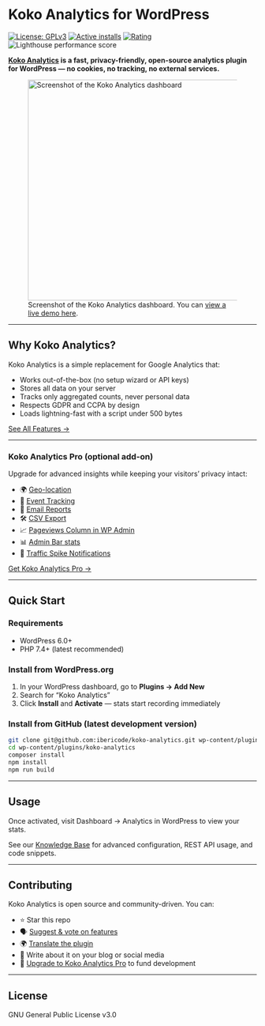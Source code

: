 Koko Analytics for WordPress
===========
[![License: GPLv3](https://img.shields.io/badge/License-GPLv3-blue.svg)](https://raw.githubusercontent.com/ibericode/koko-analytics/master/LICENSE)
[![Active installs](https://img.shields.io/wordpress/plugin/installs/koko-analytics.svg)](https://wordpress.org/plugins/koko-analytics/advanced/)
[![Rating](https://img.shields.io/wordpress/plugin/r/koko-analytics.svg)](https://wordpress.org/support/plugin/koko-analytics/reviews/)
![Lighthouse performance score](https://raw.githubusercontent.com/ibericode/koko-analytics/master/assets/src/github/lighthouse_performance.svg)

**[Koko Analytics](https://www.kokoanalytics.com/) is a fast, privacy-friendly, open-source analytics plugin for WordPress — no cookies, no tracking, no external services.**

<figure>
  <img src="https://raw.githubusercontent.com/ibericode/koko-analytics/main/assets/src/img/screenshot-1-830x447.png" alt="Screenshot of the Koko Analytics dashboard" loading="lazy" width="830" height="447" />
  <figcaption>Screenshot of the Koko Analytics dashboard. You can <a href="https://www.kokoanalytics.com/?koko-analytics-dashboard">view a live demo here</a>.</figcaption>
</figure>

---

## Why Koko Analytics?

Koko Analytics is a simple replacement for Google Analytics that:

- Works out-of-the-box (no setup wizard or API keys)
- Stores all data on your server
- Tracks only aggregated counts, never personal data
- Respects GDPR and CCPA by design
- Loads lightning-fast with a script under 500 bytes

[See All Features →](https://www.kokoanalytics.com/features/)

---

### Koko Analytics Pro (optional add-on)

Upgrade for advanced insights while keeping your visitors’ privacy intact:

- 🌍 [Geo-location](https://www.kokoanalytics.com/features/geo-location/)
- 🔗 [Event Tracking](https://www.kokoanalytics.com/features/custom-event-tracking/)
- 📨 [Email Reports](https://www.kokoanalytics.com/features/email-reports/)
- 🛠 [CSV Export](https://www.kokoanalytics.com/features/csv-export/)
- 📈 [Pageviews Column in WP Admin](https://www.kokoanalytics.com/features/pageviews-column/)
- 📊 [Admin Bar stats](https://www.kokoanalytics.com/features/admin-bar/)
- 🚨 [Traffic Spike Notifications](https://www.kokoanalytics.com/features/traffic-spike-notifications/)

[Get Koko Analytics Pro →](https://www.kokoanalytics.com/pricing/)

---

## Quick Start

### Requirements

- WordPress 6.0+
- PHP 7.4+ (latest recommended)

### Install from WordPress.org

1. In your WordPress dashboard, go to **Plugins → Add New**
1. Search for “Koko Analytics”
1. Click **Install** and **Activate** — stats start recording immediately

### Install from GitHub (latest development version)

```sh
git clone git@github.com:ibericode/koko-analytics.git wp-content/plugins/koko-analytics
cd wp-content/plugins/koko-analytics
composer install
npm install
npm run build
```

---

## Usage

Once activated, visit Dashboard → Analytics in WordPress to view your stats.

See our [Knowledge Base](https://www.kokoanalytics.com/kb/) for advanced configuration, REST API usage, and code snippets.

---

## Contributing

Koko Analytics is open source and community-driven. You can:

- ⭐ Star this repo
- 🗣 [Suggest & vote on features](https://github.com/ibericode/koko-analytics/discussions)
- 🌍 [Translate the plugin](https://translate.wordpress.org/projects/wp-plugins/koko-analytics/stable/)
- 📝 Write about it on your blog or social media
- 💖 [Upgrade to Koko Analytics Pro](https://www.kokoanalytics.com/pricing/) to fund development

---

## License

GNU General Public License v3.0
